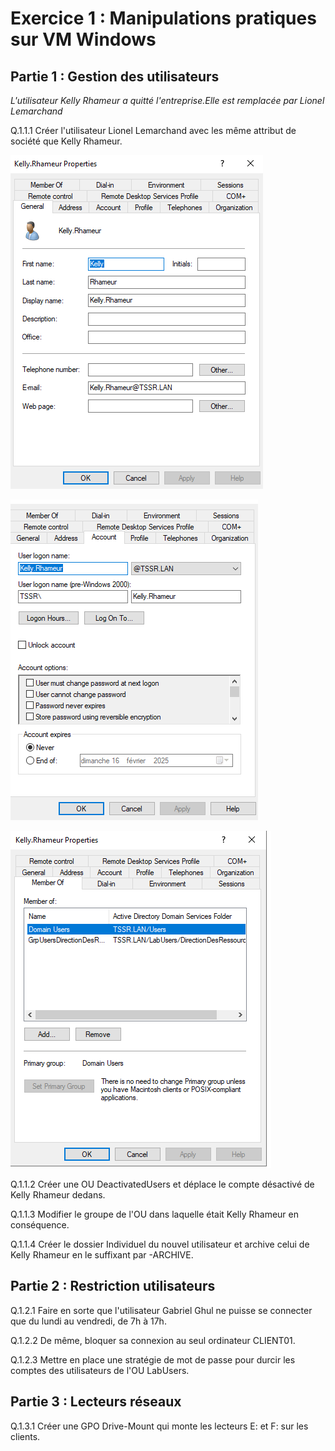 
# Exercice 1 : Manipulations pratiques sur VM Windows 


## Partie 1 : Gestion des utilisateurs

*L'utilisateur Kelly Rhameur a quitté l'entreprise.Elle est remplacée par Lionel Lemarchand*

Q.1.1.1 Créer l'utilisateur Lionel Lemarchand avec les même attribut de société que Kelly Rhameur.

![](assets/kelly_1.png)

![](assets/kelly_2.png) 

![](assets/kelly_4.png)



Q.1.1.2 Créer une OU DeactivatedUsers et déplace le compte désactivé de Kelly Rhameur dedans.


Q.1.1.3 Modifier le groupe de l'OU dans laquelle était Kelly Rhameur en conséquence.


Q.1.1.4 Créer le dossier Individuel du nouvel utilisateur et archive celui de Kelly Rhameur en le suffixant par -ARCHIVE.

## Partie 2 : Restriction utilisateurs

Q.1.2.1 Faire en sorte que l'utilisateur Gabriel Ghul ne puisse se connecter que du lundi au vendredi, de 7h à 17h.


Q.1.2.2 De même, bloquer sa connexion au seul ordinateur CLIENT01.


Q.1.2.3 Mettre en place une stratégie de mot de passe pour durcir les comptes des utilisateurs de l'OU LabUsers.

## Partie 3 : Lecteurs réseaux

Q.1.3.1 Créer une GPO Drive-Mount qui monte les lecteurs E: et F: sur les clients.
